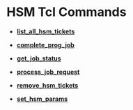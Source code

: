 # HSM Tcl Commands

-   **[list\_all\_hsm\_tickets](GUID-2278ADD0-2906-4D5B-8D25-48F6D4349197.md)**  

-   **[complete\_prog\_job](GUID-76D6A484-06F1-4E69-923E-8AB83ABE979F.md)**  

-   **[get\_job\_status](GUID-091D06E2-63BF-41DE-A4B8-038DECD72FE4.md)**  

-   **[process\_job\_request](GUID-B39F0A7C-2544-4E5B-80BC-DE0FD4B42EB9.md)**  

-   **[remove\_hsm\_tickets](GUID-787BE762-AD15-4F9E-A242-E597064D19D4.md)**  

-   **[set\_hsm\_params](GUID-515F1932-BC5C-4C58-B134-D7AD58F8896D.md)**  


